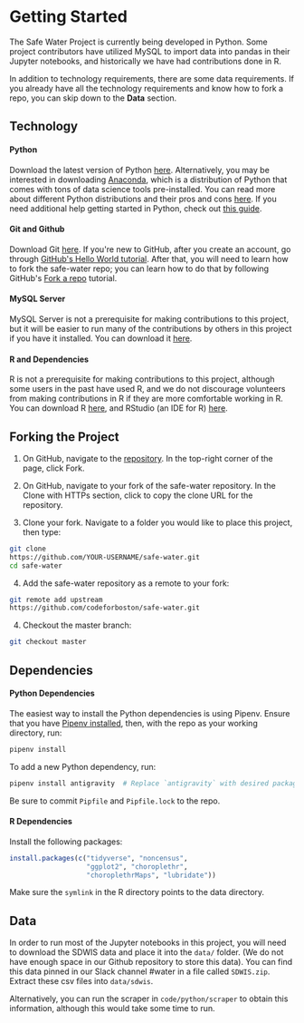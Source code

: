 # Getting Started

The Safe Water Project is currently being developed in Python. Some project contributors have utilized MySQL to import data into pandas in their Jupyter notebooks, and historically we have had contributions done in R.

In addition to technology requirements, there are some data requirements. If you already have all the technology requirements and know how to fork a repo, you can skip down to the __Data__ section.

## Technology

#### Python

Download the latest version of Python [here](https://www.python.org/downloads/). Alternatively, you may be interested in downloading [Anaconda](https://www.anaconda.com/distribution/), which is a distribution of Python that comes with tons of data science tools pre-installed. You can read more about different Python distributions and their pros and cons [here](https://www.infoworld.com/article/3267976/anaconda-cpython-pypy-and-more-know-your-python-distributions.html). If you need additional help getting started in Python, check out [this guide](https://wiki.python.org/moin/BeginnersGuide).

#### Git and Github

Download Git [here](https://git-scm.com/downloads). If you're new to GitHub, after you create an account, go through [GitHub's Hello World tutorial](https://guides.github.com/activities/hello-world/). After that, you will need to learn how to fork the safe-water repo; you can learn how to do that by following GitHub's [Fork a repo](https://help.github.com/articles/fork-a-repo/) tutorial.

#### MySQL Server

MySQL Server is not a prerequisite for making contributions to this project, but it will be easier to run many of the contributions by others in this project if you have it installed. You can download it [here](https://dev.mysql.com/downloads/mysql/).

#### R and Dependencies

R is not a prerequisite for making contributions to this project, although some users in the past have used R, and we do not discourage volunteers from making contributions in R if they are more comfortable working in R. You can download R [here](https://cran.r-project.org/), and RStudio (an IDE for R) [here](https://www.rstudio.com/products/rstudio/download/).

## Forking the Project

1. On GitHub, navigate to the [repository](https://github.com/codeforboston/safe-water/). In the top-right corner of the page, click Fork.

2. On GitHub, navigate to your fork of the safe-water repository. In the Clone with HTTPs section, click to copy the clone URL for the repository.

3. Clone your fork. Navigate to a folder you would like to place this project, then type:

```bash
git clone
https://github.com/YOUR-USERNAME/safe-water.git
cd safe-water
```

4. Add the safe-water repository as a remote to your fork:

```bash
git remote add upstream
https://github.com/codeforboston/safe-water.git
```

4. Checkout the master branch:

```bash
git checkout master
```

## Dependencies

#### Python Dependencies

The easiest way to install the Python dependencies is using Pipenv. Ensure that you have [Pipenv installed](https://pipenv.readthedocs.io/en/latest/install/), then, with the repo as your working directory, run:

```bash
pipenv install
```

To add a new Python dependency, run:

```bash
pipenv install antigravity  # Replace `antigravity` with desired package name
```

Be sure to commit `Pipfile` and `Pipfile.lock` to the repo.

#### R Dependencies

Install the following packages:

```R
install.packages(c("tidyverse", "noncensus",
                   "ggplot2", "choroplethr",
                   "choroplethrMaps", "lubridate"))
```

Make sure the `symlink` in the R directory points to the data directory.

## Data

In order to run most of the Jupyter notebooks in this project, you will need to download the SDWIS data and place it into the `data/` folder. (We do not have enough space in our Github repository to store this data). You can find this data pinned in our Slack channel #water in a file called `SDWIS.zip`. Extract these csv files into `data/sdwis`.

Alternatively, you can run the scraper in `code/python/scraper` to obtain this information, although this would take some time to run.
